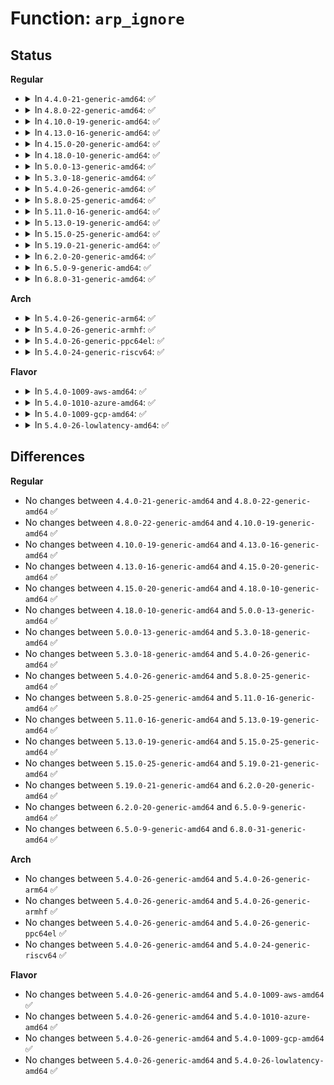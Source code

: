 # Function: <code>arp_ignore</code>

## Status
<b>Regular</b>
<ul>
<li>
<details>
<summary>In <code>4.4.0-21-generic-amd64</code>: ✅</summary>

```c
int arp_ignore(struct in_device * in_dev, __be32 sip, __be32 tip)
```

```json
{
  "name": "arp_ignore",
  "collision_type": "Unique Static",
  "inline_type": "No",
  "funcs": [
    {
      "addr": 18446744071587328216,
      "name": "arp_ignore",
      "external": false,
      "loc": "net/ipv4/arp.c:392",
      "file": "net/ipv4/arp.c",
      "inline": "seen, unknown",
      "caller_inline": [],
      "caller_func": [
        "net/ipv4/arp.c:arp_process",
        "net/ipv4/arp.c:arp_process"
      ]
    }
  ],
  "symbols": [
    {
      "addr": 18446744071587328216,
      "name": "arp_ignore",
      "section": ".text",
      "bind": "STB_LOCAL",
      "size": 131
    }
  ]
}
```
</details>
</li>
<li>
<details>
<summary>In <code>4.8.0-22-generic-amd64</code>: ✅</summary>

```c
int arp_ignore(struct in_device * in_dev, __be32 sip, __be32 tip)
```

```json
{
  "name": "arp_ignore",
  "collision_type": "Unique Static",
  "inline_type": "No",
  "funcs": [
    {
      "addr": 18446744071587824745,
      "name": "arp_ignore",
      "external": false,
      "loc": "net/ipv4/arp.c:392",
      "file": "net/ipv4/arp.c",
      "inline": "seen, unknown",
      "caller_inline": [],
      "caller_func": [
        "net/ipv4/arp.c:arp_process",
        "net/ipv4/arp.c:arp_process"
      ]
    }
  ],
  "symbols": [
    {
      "addr": 18446744071587824745,
      "name": "arp_ignore",
      "section": ".text",
      "bind": "STB_LOCAL",
      "size": 132
    }
  ]
}
```
</details>
</li>
<li>
<details>
<summary>In <code>4.10.0-19-generic-amd64</code>: ✅</summary>

```c
int arp_ignore(struct in_device * in_dev, __be32 sip, __be32 tip)
```

```json
{
  "name": "arp_ignore",
  "collision_type": "Unique Static",
  "inline_type": "No",
  "funcs": [
    {
      "addr": 18446744071588039299,
      "name": "arp_ignore",
      "external": false,
      "loc": "net/ipv4/arp.c:392",
      "file": "net/ipv4/arp.c",
      "inline": "seen, unknown",
      "caller_inline": [],
      "caller_func": [
        "net/ipv4/arp.c:arp_process",
        "net/ipv4/arp.c:arp_process"
      ]
    }
  ],
  "symbols": [
    {
      "addr": 18446744071588039299,
      "name": "arp_ignore",
      "section": ".text",
      "bind": "STB_LOCAL",
      "size": 132
    }
  ]
}
```
</details>
</li>
<li>
<details>
<summary>In <code>4.13.0-16-generic-amd64</code>: ✅</summary>

```c
int arp_ignore(struct in_device * in_dev, __be32 sip, __be32 tip)
```

```json
{
  "name": "arp_ignore",
  "collision_type": "Unique Static",
  "inline_type": "No",
  "funcs": [
    {
      "addr": 18446744071587550298,
      "name": "arp_ignore",
      "external": false,
      "loc": "net/ipv4/arp.c:392",
      "file": "net/ipv4/arp.c",
      "inline": "seen, unknown",
      "caller_inline": [],
      "caller_func": [
        "net/ipv4/arp.c:arp_process",
        "net/ipv4/arp.c:arp_process"
      ]
    }
  ],
  "symbols": [
    {
      "addr": 18446744071587550298,
      "name": "arp_ignore",
      "section": ".text",
      "bind": "STB_LOCAL",
      "size": 131
    }
  ]
}
```
</details>
</li>
<li>
<details>
<summary>In <code>4.15.0-20-generic-amd64</code>: ✅</summary>

```c
int arp_ignore(struct in_device * in_dev, __be32 sip, __be32 tip)
```

```json
{
  "name": "arp_ignore",
  "collision_type": "Unique Static",
  "inline_type": "No",
  "funcs": [
    {
      "addr": 18446744071588073882,
      "name": "arp_ignore",
      "external": false,
      "loc": "net/ipv4/arp.c:397",
      "file": "net/ipv4/arp.c",
      "inline": "seen, unknown",
      "caller_inline": [],
      "caller_func": [
        "net/ipv4/arp.c:arp_process",
        "net/ipv4/arp.c:arp_process"
      ]
    }
  ],
  "symbols": [
    {
      "addr": 18446744071588073882,
      "name": "arp_ignore",
      "section": ".text",
      "bind": "STB_LOCAL",
      "size": 131
    }
  ]
}
```
</details>
</li>
<li>
<details>
<summary>In <code>4.18.0-10-generic-amd64</code>: ✅</summary>

```c
int arp_ignore(struct in_device * in_dev, __be32 sip, __be32 tip)
```

```json
{
  "name": "arp_ignore",
  "collision_type": "Unique Static",
  "inline_type": "No",
  "funcs": [
    {
      "addr": 18446744071588418176,
      "name": "arp_ignore",
      "external": false,
      "loc": "net/ipv4/arp.c:397",
      "file": "net/ipv4/arp.c",
      "inline": "seen, unknown",
      "caller_inline": [],
      "caller_func": [
        "net/ipv4/arp.c:arp_process",
        "net/ipv4/arp.c:arp_process"
      ]
    }
  ],
  "symbols": [
    {
      "addr": 18446744071588418176,
      "name": "arp_ignore",
      "section": ".text",
      "bind": "STB_LOCAL",
      "size": 124
    }
  ]
}
```
</details>
</li>
<li>
<details>
<summary>In <code>5.0.0-13-generic-amd64</code>: ✅</summary>

```c
int arp_ignore(struct in_device * in_dev, __be32 sip, __be32 tip)
```

```json
{
  "name": "arp_ignore",
  "collision_type": "Unique Static",
  "inline_type": "No",
  "funcs": [
    {
      "addr": 18446744071588610192,
      "name": "arp_ignore",
      "external": false,
      "loc": "net/ipv4/arp.c:397",
      "file": "net/ipv4/arp.c",
      "inline": "seen, unknown",
      "caller_inline": [],
      "caller_func": [
        "net/ipv4/arp.c:arp_process",
        "net/ipv4/arp.c:arp_process"
      ]
    }
  ],
  "symbols": [
    {
      "addr": 18446744071588610192,
      "name": "arp_ignore",
      "section": ".text",
      "bind": "STB_LOCAL",
      "size": 124
    }
  ]
}
```
</details>
</li>
<li>
<details>
<summary>In <code>5.3.0-18-generic-amd64</code>: ✅</summary>

```c
int arp_ignore(struct in_device * in_dev, __be32 sip, __be32 tip)
```

```json
{
  "name": "arp_ignore",
  "collision_type": "Unique Static",
  "inline_type": "No",
  "funcs": [
    {
      "addr": 18446744071589022032,
      "name": "arp_ignore",
      "external": false,
      "loc": "net/ipv4/arp.c:393",
      "file": "net/ipv4/arp.c",
      "inline": "seen, unknown",
      "caller_inline": [],
      "caller_func": [
        "net/ipv4/arp.c:arp_process",
        "net/ipv4/arp.c:arp_process"
      ]
    }
  ],
  "symbols": [
    {
      "addr": 18446744071589022032,
      "name": "arp_ignore",
      "section": ".text",
      "bind": "STB_LOCAL",
      "size": 124
    }
  ]
}
```
</details>
</li>
<li>
<details>
<summary>In <code>5.4.0-26-generic-amd64</code>: ✅</summary>

```c
int arp_ignore(struct in_device * in_dev, __be32 sip, __be32 tip)
```

```json
{
  "name": "arp_ignore",
  "collision_type": "Unique Static",
  "inline_type": "No",
  "funcs": [
    {
      "addr": 18446744071589246592,
      "name": "arp_ignore",
      "external": false,
      "loc": "net/ipv4/arp.c:393",
      "file": "net/ipv4/arp.c",
      "inline": "seen, unknown",
      "caller_inline": [],
      "caller_func": [
        "net/ipv4/arp.c:arp_process",
        "net/ipv4/arp.c:arp_process"
      ]
    }
  ],
  "symbols": [
    {
      "addr": 18446744071589246592,
      "name": "arp_ignore",
      "section": ".text",
      "bind": "STB_LOCAL",
      "size": 124
    }
  ]
}
```
</details>
</li>
<li>
<details>
<summary>In <code>5.8.0-25-generic-amd64</code>: ✅</summary>

```c
int arp_ignore(struct in_device * in_dev, __be32 sip, __be32 tip)
```

```json
{
  "name": "arp_ignore",
  "collision_type": "Unique Static",
  "inline_type": "No",
  "funcs": [
    {
      "addr": 18446744071590220704,
      "name": "arp_ignore",
      "external": false,
      "loc": "net/ipv4/arp.c:393",
      "file": "net/ipv4/arp.c",
      "inline": "seen, unknown",
      "caller_inline": [],
      "caller_func": [
        "net/ipv4/arp.c:arp_process",
        "net/ipv4/arp.c:arp_process"
      ]
    }
  ],
  "symbols": [
    {
      "addr": 18446744071590220704,
      "name": "arp_ignore",
      "section": ".text",
      "bind": "STB_LOCAL",
      "size": 124
    }
  ]
}
```
</details>
</li>
<li>
<details>
<summary>In <code>5.11.0-16-generic-amd64</code>: ✅</summary>

```c
int arp_ignore(struct in_device * in_dev, __be32 sip, __be32 tip)
```

```json
{
  "name": "arp_ignore",
  "collision_type": "Unique Static",
  "inline_type": "No",
  "funcs": [
    {
      "addr": 18446744071590272512,
      "name": "arp_ignore",
      "external": false,
      "loc": "net/ipv4/arp.c:395",
      "file": "net/ipv4/arp.c",
      "inline": "seen, unknown",
      "caller_inline": [],
      "caller_func": [
        "net/ipv4/arp.c:arp_process",
        "net/ipv4/arp.c:arp_process"
      ]
    }
  ],
  "symbols": [
    {
      "addr": 18446744071590272512,
      "name": "arp_ignore",
      "section": ".text",
      "bind": "STB_LOCAL",
      "size": 124
    }
  ]
}
```
</details>
</li>
<li>
<details>
<summary>In <code>5.13.0-19-generic-amd64</code>: ✅</summary>

```c
int arp_ignore(struct in_device * in_dev, __be32 sip, __be32 tip)
```

```json
{
  "name": "arp_ignore",
  "collision_type": "Unique Static",
  "inline_type": "No",
  "funcs": [
    {
      "addr": 18446744071590187232,
      "name": "arp_ignore",
      "external": false,
      "loc": "net/ipv4/arp.c:395",
      "file": "net/ipv4/arp.c",
      "inline": "seen, unknown",
      "caller_inline": [],
      "caller_func": [
        "net/ipv4/arp.c:arp_process",
        "net/ipv4/arp.c:arp_process"
      ]
    }
  ],
  "symbols": [
    {
      "addr": 18446744071590187232,
      "name": "arp_ignore",
      "section": ".text",
      "bind": "STB_LOCAL",
      "size": 125
    }
  ]
}
```
</details>
</li>
<li>
<details>
<summary>In <code>5.15.0-25-generic-amd64</code>: ✅</summary>

```c
int arp_ignore(struct in_device * in_dev, __be32 sip, __be32 tip)
```

```json
{
  "name": "arp_ignore",
  "collision_type": "Unique Static",
  "inline_type": "No",
  "funcs": [
    {
      "addr": 18446744071590968064,
      "name": "arp_ignore",
      "external": false,
      "loc": "net/ipv4/arp.c:395",
      "file": "net/ipv4/arp.c",
      "inline": "seen, unknown",
      "caller_inline": [],
      "caller_func": [
        "net/ipv4/arp.c:arp_process",
        "net/ipv4/arp.c:arp_process"
      ]
    }
  ],
  "symbols": [
    {
      "addr": 18446744071590968064,
      "name": "arp_ignore",
      "section": ".text",
      "bind": "STB_LOCAL",
      "size": 125
    }
  ]
}
```
</details>
</li>
<li>
<details>
<summary>In <code>5.19.0-21-generic-amd64</code>: ✅</summary>

```c
int arp_ignore(struct in_device * in_dev, __be32 sip, __be32 tip)
```

```json
{
  "name": "arp_ignore",
  "collision_type": "Unique Static",
  "inline_type": "No",
  "funcs": [
    {
      "addr": 18446744071592611264,
      "name": "arp_ignore",
      "external": false,
      "loc": "net/ipv4/arp.c:395",
      "file": "net/ipv4/arp.c",
      "inline": "seen, unknown",
      "caller_inline": [],
      "caller_func": [
        "net/ipv4/arp.c:arp_process",
        "net/ipv4/arp.c:arp_process"
      ]
    }
  ],
  "symbols": [
    {
      "addr": 18446744071592611264,
      "name": "arp_ignore",
      "section": ".text",
      "bind": "STB_LOCAL",
      "size": 177
    }
  ]
}
```
</details>
</li>
<li>
<details>
<summary>In <code>6.2.0-20-generic-amd64</code>: ✅</summary>

```c
int arp_ignore(struct in_device * in_dev, __be32 sip, __be32 tip)
```

```json
{
  "name": "arp_ignore",
  "collision_type": "Unique Static",
  "inline_type": "No",
  "funcs": [
    {
      "addr": 18446744071594475632,
      "name": "arp_ignore",
      "external": false,
      "loc": "net/ipv4/arp.c:396",
      "file": "net/ipv4/arp.c",
      "inline": "seen, unknown",
      "caller_inline": [],
      "caller_func": [
        "net/ipv4/arp.c:arp_process",
        "net/ipv4/arp.c:arp_process"
      ]
    }
  ],
  "symbols": [
    {
      "addr": 18446744071594475632,
      "name": "arp_ignore",
      "section": ".text",
      "bind": "STB_LOCAL",
      "size": 177
    }
  ]
}
```
</details>
</li>
<li>
<details>
<summary>In <code>6.5.0-9-generic-amd64</code>: ✅</summary>

```c
int arp_ignore(struct in_device * in_dev, __be32 sip, __be32 tip)
```

```json
{
  "name": "arp_ignore",
  "collision_type": "Unique Static",
  "inline_type": "No",
  "funcs": [
    {
      "addr": 18446744071594867008,
      "name": "arp_ignore",
      "external": false,
      "loc": "net/ipv4/arp.c:396",
      "file": "net/ipv4/arp.c",
      "inline": "seen, unknown",
      "caller_inline": [],
      "caller_func": [
        "net/ipv4/arp.c:arp_process",
        "net/ipv4/arp.c:arp_process"
      ]
    }
  ],
  "symbols": [
    {
      "addr": 18446744071594867008,
      "name": "arp_ignore",
      "section": ".text",
      "bind": "STB_LOCAL",
      "size": 171
    }
  ]
}
```
</details>
</li>
<li>
<details>
<summary>In <code>6.8.0-31-generic-amd64</code>: ✅</summary>

```c
int arp_ignore(struct in_device * in_dev, __be32 sip, __be32 tip)
```

```json
{
  "name": "arp_ignore",
  "collision_type": "Unique Static",
  "inline_type": "No",
  "funcs": [
    {
      "addr": 18446744071595678336,
      "name": "arp_ignore",
      "external": false,
      "loc": "net/ipv4/arp.c:396",
      "file": "net/ipv4/arp.c",
      "inline": "seen, unknown",
      "caller_inline": [],
      "caller_func": [
        "net/ipv4/arp.c:arp_process",
        "net/ipv4/arp.c:arp_process"
      ]
    }
  ],
  "symbols": [
    {
      "addr": 18446744071595678336,
      "name": "arp_ignore",
      "section": ".text",
      "bind": "STB_LOCAL",
      "size": 171
    }
  ]
}
```
</details>
</li>
</ul>
<b>Arch</b>
<ul>
<li>
<details>
<summary>In <code>5.4.0-26-generic-arm64</code>: ✅</summary>

```c
int arp_ignore(struct in_device * in_dev, __be32 sip, __be32 tip)
```

```json
{
  "name": "arp_ignore",
  "collision_type": "Unique Static",
  "inline_type": "No",
  "funcs": [
    {
      "addr": 18446603336502874576,
      "name": "arp_ignore",
      "external": false,
      "loc": "net/ipv4/arp.c:393",
      "file": "net/ipv4/arp.c",
      "inline": "seen, unknown",
      "caller_inline": [],
      "caller_func": [
        "net/ipv4/arp.c:arp_process",
        "net/ipv4/arp.c:arp_process"
      ]
    }
  ],
  "symbols": [
    {
      "addr": 18446603336502874576,
      "name": "arp_ignore",
      "section": ".text",
      "bind": "STB_LOCAL",
      "size": 196
    }
  ]
}
```
</details>
</li>
<li>
<details>
<summary>In <code>5.4.0-26-generic-armhf</code>: ✅</summary>

```c
int arp_ignore(struct in_device * in_dev, __be32 sip, __be32 tip)
```

```json
{
  "name": "arp_ignore",
  "collision_type": "Unique Static",
  "inline_type": "No",
  "funcs": [
    {
      "addr": 3235569852,
      "name": "arp_ignore",
      "external": false,
      "loc": "net/ipv4/arp.c:393",
      "file": "net/ipv4/arp.c",
      "inline": "seen, unknown",
      "caller_inline": [],
      "caller_func": [
        "net/ipv4/arp.c:arp_process",
        "net/ipv4/arp.c:arp_process"
      ]
    }
  ],
  "symbols": [
    {
      "addr": 3235569852,
      "name": "arp_ignore",
      "section": ".text",
      "bind": "STB_LOCAL",
      "size": 196
    }
  ]
}
```
</details>
</li>
<li>
<details>
<summary>In <code>5.4.0-26-generic-ppc64el</code>: ✅</summary>

```c
int arp_ignore(struct in_device * in_dev, __be32 sip, __be32 tip)
```

```json
{
  "name": "arp_ignore",
  "collision_type": "Unique Static",
  "inline_type": "No",
  "funcs": [
    {
      "addr": 13835058055296532896,
      "name": "arp_ignore",
      "external": false,
      "loc": "net/ipv4/arp.c:393",
      "file": "net/ipv4/arp.c",
      "inline": "seen, unknown",
      "caller_inline": [],
      "caller_func": [
        "net/ipv4/arp.c:arp_process",
        "net/ipv4/arp.c:arp_process"
      ]
    }
  ],
  "symbols": [
    {
      "addr": 13835058055296532896,
      "name": "arp_ignore",
      "section": ".text",
      "bind": "STB_LOCAL",
      "size": 296
    }
  ]
}
```
</details>
</li>
<li>
<details>
<summary>In <code>5.4.0-24-generic-riscv64</code>: ✅</summary>

```c
int arp_ignore(struct in_device * in_dev, __be32 sip, __be32 tip)
```

```json
{
  "name": "arp_ignore",
  "collision_type": "Unique Static",
  "inline_type": "No",
  "funcs": [
    {
      "addr": 18446743936278976440,
      "name": "arp_ignore",
      "external": false,
      "loc": "net/ipv4/arp.c:393",
      "file": "net/ipv4/arp.c",
      "inline": "seen, unknown",
      "caller_inline": [],
      "caller_func": [
        "net/ipv4/arp.c:arp_process",
        "net/ipv4/arp.c:arp_process"
      ]
    }
  ],
  "symbols": [
    {
      "addr": 18446743936278976440,
      "name": "arp_ignore",
      "section": ".text",
      "bind": "STB_LOCAL",
      "size": 156
    }
  ]
}
```
</details>
</li>
</ul>
<b>Flavor</b>
<ul>
<li>
<details>
<summary>In <code>5.4.0-1009-aws-amd64</code>: ✅</summary>

```c
int arp_ignore(struct in_device * in_dev, __be32 sip, __be32 tip)
```

```json
{
  "name": "arp_ignore",
  "collision_type": "Unique Static",
  "inline_type": "No",
  "funcs": [
    {
      "addr": 18446744071588852976,
      "name": "arp_ignore",
      "external": false,
      "loc": "net/ipv4/arp.c:393",
      "file": "net/ipv4/arp.c",
      "inline": "seen, unknown",
      "caller_inline": [],
      "caller_func": [
        "net/ipv4/arp.c:arp_process",
        "net/ipv4/arp.c:arp_process"
      ]
    }
  ],
  "symbols": [
    {
      "addr": 18446744071588852976,
      "name": "arp_ignore",
      "section": ".text",
      "bind": "STB_LOCAL",
      "size": 124
    }
  ]
}
```
</details>
</li>
<li>
<details>
<summary>In <code>5.4.0-1010-azure-amd64</code>: ✅</summary>

```c
int arp_ignore(struct in_device * in_dev, __be32 sip, __be32 tip)
```

```json
{
  "name": "arp_ignore",
  "collision_type": "Unique Static",
  "inline_type": "No",
  "funcs": [
    {
      "addr": 18446744071588564912,
      "name": "arp_ignore",
      "external": false,
      "loc": "net/ipv4/arp.c:393",
      "file": "net/ipv4/arp.c",
      "inline": "seen, unknown",
      "caller_inline": [],
      "caller_func": [
        "net/ipv4/arp.c:arp_process",
        "net/ipv4/arp.c:arp_process"
      ]
    }
  ],
  "symbols": [
    {
      "addr": 18446744071588564912,
      "name": "arp_ignore",
      "section": ".text",
      "bind": "STB_LOCAL",
      "size": 124
    }
  ]
}
```
</details>
</li>
<li>
<details>
<summary>In <code>5.4.0-1009-gcp-amd64</code>: ✅</summary>

```c
int arp_ignore(struct in_device * in_dev, __be32 sip, __be32 tip)
```

```json
{
  "name": "arp_ignore",
  "collision_type": "Unique Static",
  "inline_type": "No",
  "funcs": [
    {
      "addr": 18446744071589289152,
      "name": "arp_ignore",
      "external": false,
      "loc": "net/ipv4/arp.c:393",
      "file": "net/ipv4/arp.c",
      "inline": "seen, unknown",
      "caller_inline": [],
      "caller_func": [
        "net/ipv4/arp.c:arp_process",
        "net/ipv4/arp.c:arp_process"
      ]
    }
  ],
  "symbols": [
    {
      "addr": 18446744071589289152,
      "name": "arp_ignore",
      "section": ".text",
      "bind": "STB_LOCAL",
      "size": 124
    }
  ]
}
```
</details>
</li>
<li>
<details>
<summary>In <code>5.4.0-26-lowlatency-amd64</code>: ✅</summary>

```c
int arp_ignore(struct in_device * in_dev, __be32 sip, __be32 tip)
```

```json
{
  "name": "arp_ignore",
  "collision_type": "Unique Static",
  "inline_type": "No",
  "funcs": [
    {
      "addr": 18446744071589330624,
      "name": "arp_ignore",
      "external": false,
      "loc": "net/ipv4/arp.c:393",
      "file": "net/ipv4/arp.c",
      "inline": "seen, unknown",
      "caller_inline": [],
      "caller_func": [
        "net/ipv4/arp.c:arp_process",
        "net/ipv4/arp.c:arp_process"
      ]
    }
  ],
  "symbols": [
    {
      "addr": 18446744071589330624,
      "name": "arp_ignore",
      "section": ".text",
      "bind": "STB_LOCAL",
      "size": 124
    }
  ]
}
```
</details>
</li>
</ul>

## Differences
<b>Regular</b>
<ul>
<li>
No changes between <code>4.4.0-21-generic-amd64</code> and <code>4.8.0-22-generic-amd64</code> ✅
</li>
<li>
No changes between <code>4.8.0-22-generic-amd64</code> and <code>4.10.0-19-generic-amd64</code> ✅
</li>
<li>
No changes between <code>4.10.0-19-generic-amd64</code> and <code>4.13.0-16-generic-amd64</code> ✅
</li>
<li>
No changes between <code>4.13.0-16-generic-amd64</code> and <code>4.15.0-20-generic-amd64</code> ✅
</li>
<li>
No changes between <code>4.15.0-20-generic-amd64</code> and <code>4.18.0-10-generic-amd64</code> ✅
</li>
<li>
No changes between <code>4.18.0-10-generic-amd64</code> and <code>5.0.0-13-generic-amd64</code> ✅
</li>
<li>
No changes between <code>5.0.0-13-generic-amd64</code> and <code>5.3.0-18-generic-amd64</code> ✅
</li>
<li>
No changes between <code>5.3.0-18-generic-amd64</code> and <code>5.4.0-26-generic-amd64</code> ✅
</li>
<li>
No changes between <code>5.4.0-26-generic-amd64</code> and <code>5.8.0-25-generic-amd64</code> ✅
</li>
<li>
No changes between <code>5.8.0-25-generic-amd64</code> and <code>5.11.0-16-generic-amd64</code> ✅
</li>
<li>
No changes between <code>5.11.0-16-generic-amd64</code> and <code>5.13.0-19-generic-amd64</code> ✅
</li>
<li>
No changes between <code>5.13.0-19-generic-amd64</code> and <code>5.15.0-25-generic-amd64</code> ✅
</li>
<li>
No changes between <code>5.15.0-25-generic-amd64</code> and <code>5.19.0-21-generic-amd64</code> ✅
</li>
<li>
No changes between <code>5.19.0-21-generic-amd64</code> and <code>6.2.0-20-generic-amd64</code> ✅
</li>
<li>
No changes between <code>6.2.0-20-generic-amd64</code> and <code>6.5.0-9-generic-amd64</code> ✅
</li>
<li>
No changes between <code>6.5.0-9-generic-amd64</code> and <code>6.8.0-31-generic-amd64</code> ✅
</li>
</ul>
<b>Arch</b>
<ul>
<li>
No changes between <code>5.4.0-26-generic-amd64</code> and <code>5.4.0-26-generic-arm64</code> ✅
</li>
<li>
No changes between <code>5.4.0-26-generic-amd64</code> and <code>5.4.0-26-generic-armhf</code> ✅
</li>
<li>
No changes between <code>5.4.0-26-generic-amd64</code> and <code>5.4.0-26-generic-ppc64el</code> ✅
</li>
<li>
No changes between <code>5.4.0-26-generic-amd64</code> and <code>5.4.0-24-generic-riscv64</code> ✅
</li>
</ul>
<b>Flavor</b>
<ul>
<li>
No changes between <code>5.4.0-26-generic-amd64</code> and <code>5.4.0-1009-aws-amd64</code> ✅
</li>
<li>
No changes between <code>5.4.0-26-generic-amd64</code> and <code>5.4.0-1010-azure-amd64</code> ✅
</li>
<li>
No changes between <code>5.4.0-26-generic-amd64</code> and <code>5.4.0-1009-gcp-amd64</code> ✅
</li>
<li>
No changes between <code>5.4.0-26-generic-amd64</code> and <code>5.4.0-26-lowlatency-amd64</code> ✅
</li>
</ul>
